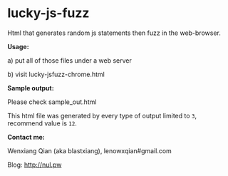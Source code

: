 # lucky-js-fuzz
Html that generates random js statements then fuzz in the web-browser.


**Usage:**

a) put all of those files under a web server 

b) visit lucky-jsfuzz-chrome.html


**Sample output:**

Please check sample_out.html

This html file was generated by every type of output limited to `3`, recommend value is `12`.

**Contact me:**

Wenxiang Qian (aka blastxiang), lenowxqian#gmail.com

Blog: http://nul.pw

